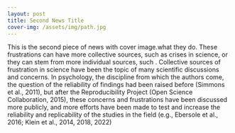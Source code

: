 ```yaml
---
layout: post
title: Second News Title
cover-img: /assets/img/path.jpg
---
```


This is the second piece of news with cover image.what they do. These frustrations can have more collective sources, such as crises in science, or they can stem from more individual sources, such . Collective sources of frustration in science have been the topic of many scientific discussions and concerns. In psychology, the discipline from which the authors come, the question of the reliability of findings had been raised before (Simmons et al., 2011), but after the Reproducibility Project (Open Science Collaboration, 2015), these concerns and frustrations have been discussed more publicly, and more efforts have been made to test and increase the reliability and replicability of the studies in the field (e.g., Ebersole et al., 2016; Klein et al., 2014, 2018, 2022)
